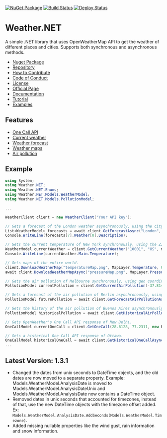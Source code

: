 [![NuGet Package](https://img.shields.io/nuget/v/Weather.NET.svg?logo=nuget)](https://www.nuget.org/packages/Weather.NET)
[![Build Status](https://github.com/EloyEspinosa/Weather.NET/actions/workflows/integrate.yml/badge.svg)](https://github.com/EloyEspinosa/Weather.NET/actions)
[![Deploy Status](https://github.com/EloyEspinosa/Weather.NET/actions/workflows/deploy.yml/badge.svg)](https://github.com/EloyEspinosa/Weather.NET/actions)

# Weather.NET
A simple .NET library that uses OpenWeatherMap API to get the weather of different places and cities. Supports both synchronous and asynchronous methods.

- [Nuget Package](https://www.nuget.org/packages/Weather.NET)
- [Repository](https://github.com/EloyEspinosa/Weather.NET)
- [How to Contribute](https://github.com/EloyEspinosa/Weather.NET/blob/main/CONTRIBUTING.md)
- [Code of Conduct](https://github.com/EloyEspinosa/Weather.NET/blob/main/CODE_OF_CONDUCT.md)
- [License](https://github.com/EloyEspinosa/Weather.NET/blob/main/LICENSE)
- [Official Page](https://eloyespinosa.github.io/Weather.NET/)
- [Documentation](https://eloyespinosa.github.io/Weather.NET/docs/)
- [Tutorial](https://eloyespinosa.github.io/Weather.NET/tutorial)
- [Examples](https://eloyespinosa.github.io/Weather.NET/examples/)

## Features
- [One Call API](https://eloyespinosa.github.io/Weather.NET/docs/onecall)
- [Current weather](https://eloyespinosa.github.io/Weather.NET/docs/current)
- [Weather forecast](https://eloyespinosa.github.io/Weather.NET/docs/forecast)
- [Weather maps](https://eloyespinosa.github.io/Weather.NET/docs/maps)
- [Air pollution](https://eloyespinosa.github.io/Weather.NET/docs/pollution)

## Example
```c#
using System;
using Weather.NET;
using Weather.NET.Enums;
using Weather.NET.Models.WeatherModel;
using Weather.NET.Models.PollutionModel;

...

WeatherClient client = new WeatherClient("Your API key");

// Gets a forecast of the London weather asynchronously, using the city name.
List<WeatherModel> forecasts = await client.GetForecastAsync("London", 8, Measurement.Metric, Language.Spanish);
Console.WriteLine(forecasts[7].Weather[0].Description);

// Gets the current temperature of New York synchronously, using the ZIP Code.
WeatherModel currentWeather = client.GetCurrentWeather("10001", "US", measurement: Measurement.Imperial);
Console.WriteLine(currentWeather.Main.Temperature);

// Gets maps of the entire world.
client.DownloadWeatherMap("temperatureMap.png", MapLayer.Temperature, 0, 0, 0);
await client.DownloadWeatherMapAsync("pressureMap.png", MapLayer.Pressure, 0, 0, 0);

// Gets the air pollution of Melbourne synchronously, using geo coordinates.
PollutionModel currentPollution = client.GetCurrentAirPollution(-37.814, 144.9633);

// Gets a forecast of the air pollution of Berlin asynchronously, using geo coordinates.
PollutionModel futurePollution = await client.GetForecastAirPollutionAsync(52.5244, 13.4105);

// Gets the history of the air pollution of Buenos Aires asynchronously, using geo coordinates and unix timestamps.
PollutionModel historicalPollution = await client.GetHistoricalAirPollutionAsync(-34.6132, -58.3772);

// Gets OpenWeather's One Call API response of New Delhi.
OneCallModel currentOneCall = client.GetOneCall(28.6128, 77.2311, new ExcludeOneCall[]{ExcludeOneCall.Alerts}, Measurement.Metric, Language.Hindi);

// Gets a historical One Call API response of Ottawa.
OneCallModel historicalOneCall = await client.GetHistoricalOneCallAsync(45.4112, -75.6981, 1640900049, Measurement.Metric, Language.English);
...
```

## Latest Version: 1.3.1
- Changed the dates from unix seconds to DateTime objects, and the old dates are now moved to a separate property. Example: Models.WeatherModel.AnalysisDate is moved to Models.WeatherModel.AnalysisDateUnix and Models.WeatherModel.AnalysisDate now contains a DateTime object.
- Removed dates in unix seconds that accounted for timezones, instead of that, use the new DateTime objects with the timezone offset added. Ex: `Models.WeatherModel.AnalysisDate.AddSeconds(Models.WeatherModel.Timezone)`.
- Added missing nullable properties like the wind gust, rain information and snow information.